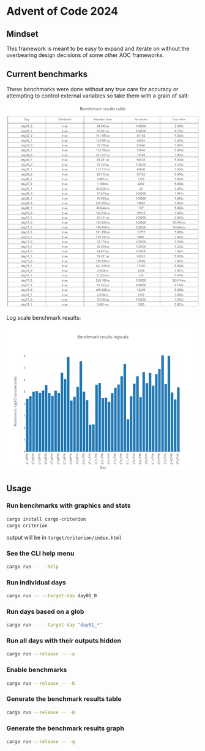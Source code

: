 # Advent of Code 2024

## Mindset

This framework is meant to be easy to expand and iterate on without the overbearing design decisions of some other AOC frameworks.

## Current benchmarks

These benchmarks were done without any true care for accuracy or attempting to control external variables so take them with a grain of salt:

![](./media/benchmark-table.png)

Log scale benchmark results:

![](./media/benchmark-graph.png)

## Usage
### Run benchmarks with graphics and stats
``` bash
cargo install cargo-criterion
cargo criterion
```
output will be in `target/criterion/index.html`

### See the CLI help menu
``` bash
cargo run -- --help
```

### Run individual days
``` bash
cargo run -- --target-day day01_0
```

### Run days based on a glob
``` bash
cargo run -- --target-day "day01_*"
```

### Run all days with their outputs hidden
``` bash
cargo run --release -- -o
```

### Enable benchmarks
``` bash
cargo run --release -- -b
```

### Generate the benchmark results table
``` bash
cargo run --release -- -B
```

### Generate the benchmark results graph
``` bash
cargo run --release -- -g
```
